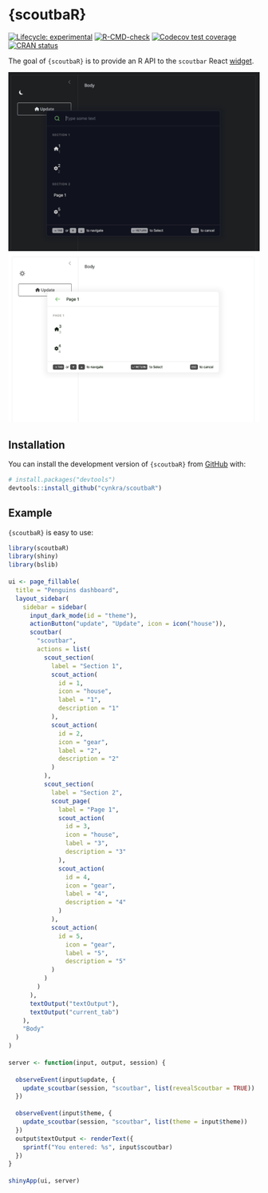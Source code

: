 
<!-- README.md is generated from README.Rmd. Please edit that file -->

# {scoutbaR}

<!-- badges: start -->

[![Lifecycle:
experimental](https://img.shields.io/badge/lifecycle-experimental-orange.svg)](https://lifecycle.r-lib.org/articles/stages.html#experimental)
[![R-CMD-check](https://github.com/cynkra/scoutbaR/actions/workflows/R-CMD-check.yaml/badge.svg)](https://github.com/cynkra/scoutbaR/actions/workflows/R-CMD-check.yaml)
[![Codecov test
coverage](https://codecov.io/gh/cynkra/scoutbaR/branch/main/graph/badge.svg)](https://app.codecov.io/gh/cynkra/scoutbaR?branch=main)
[![CRAN
status](https://www.r-pkg.org/badges/version/scoutbaR)](https://CRAN.R-project.org/package=scoutbaR)
<!-- badges: end -->

The goal of `{scoutbaR}` is to provide an R API to the `scoutbar` React
[widget](https://www.scoutbar.co/).

![](./man/figures/scoutbar-dark.png)
![](./man/figures/scoutbar-light.png)

## Installation

You can install the development version of `{scoutbaR}` from
[GitHub](https://github.com/) with:

``` r
# install.packages("devtools")
devtools::install_github("cynkra/scoutbaR")
```

## Example

`{scoutbaR}` is easy to use:

``` r
library(scoutbaR)
library(shiny)
library(bslib)

ui <- page_fillable(
  title = "Penguins dashboard",
  layout_sidebar(
    sidebar = sidebar(
      input_dark_mode(id = "theme"),
      actionButton("update", "Update", icon = icon("house")),
      scoutbar(
        "scoutbar",
        actions = list(
          scout_section(
            label = "Section 1",
            scout_action(
              id = 1,
              icon = "house",
              label = "1",
              description = "1"
            ),
            scout_action(
              id = 2,
              icon = "gear",
              label = "2",
              description = "2"
            )
          ),
          scout_section(
            label = "Section 2",
            scout_page(
              label = "Page 1",
              scout_action(
                id = 3,
                icon = "house",
                label = "3",
                description = "3"
              ),
              scout_action(
                id = 4,
                icon = "gear",
                label = "4",
                description = "4"
              )
            ),
            scout_action(
              id = 5,
                icon = "gear",
                label = "5",
                description = "5"
            )
          )
        )
      ),
      textOutput("textOutput"),
      textOutput("current_tab")
    ),
    "Body"
  )
)

server <- function(input, output, session) {

  observeEvent(input$update, {
    update_scoutbar(session, "scoutbar", list(revealScoutbar = TRUE))
  })

  observeEvent(input$theme, {
    update_scoutbar(session, "scoutbar", list(theme = input$theme))
  })
  output$textOutput <- renderText({
    sprintf("You entered: %s", input$scoutbar)
  })
}

shinyApp(ui, server)
```

